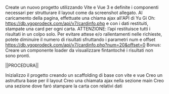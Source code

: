 Create un nuovo progetto utilizzando Vite e Vue 3 e definite i componenti necessari per strutturare il layout come da screenshot allegato.
Al caricamento della pagina, effettuate una chiama ajax all'API di Yu Gi Oh: https://db.ygoprodeck.com/api/v7/cardinfo.php e con i dati restituiti, stampate una card per ogni carta.
ATTENZIONE:
    l’api restituisce tutti i risultati in un colpo solo.
    Per evitare attese e/o rallentamenti nelle richieste, potete diminuire il numero di risultati sfruttando i parametri num e offset
    https://db.ygoprodeck.com/api/v7/cardinfo.php?num=20&offset=0
Bonus:
    Creare un componente loader da visualizzare fintantoché i risultati non sono pronti.

||PROCEDURA||

Inizializzo il progetto creando un scaffolding di base con vite e vue
Creo un astruttura base per il layout
Creo una chiamata ajax nella sezione main
Creo una sezione dove faró stampare la carta con relativi dati